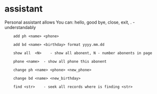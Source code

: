 # assistant
Personal assistant allows
You can:
        hello, good bye, close, exit, . - understandably
        
        add ph <name> <phone>
        
        add bd <name> <birthday> format yyyy.mm.dd
        
        show all  <N>    - show all abonent, N - number abonents in page
        
        phone <name>  - show all phone this abonent
        
        change ph <name> <phone> <new_phone>
        
        change bd <name> <new_birthday>
        
        find <str>    - seek all records where is finding <str>
